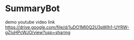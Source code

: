 ﻿# SummaryBot

demo youtube video link
https://drive.google.com/file/d/1uDO1MI0Q2U3pWlh1-UYRW-gZIuHPcWJO/view?usp=sharing
